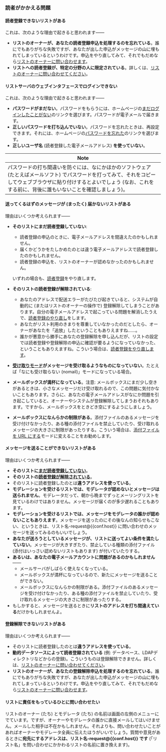 ### 読者がかかえる問題

#### 読者登録できないリストがある

これは、次のような理由で起きると思われます——

-   **リストのオーナーが、あなたの読者登録申込を処理するのを忘れている**。誰にでもありがちな失敗ですが、あなたが出した申込がメッセージの山に埋もれてしまっているというわけです。申込をやり直してみて、それでもだめなら[リストのオーナーに問い合わせます](#contactadmin)。
-   **リストへの読者登録が、特定の分野の人に限定されている**。詳しくは、[リストのオーナーに問い合わせてください](#contactadmin)。

#### リストサーバのウェブインタフェースでログインできない

これは、次のような理由で起きると思われます——

-   **パスワードがまだない**。パスワードをもらうには、ホームページの[まだログインしたことがない](%7B%7Bpath_cgi%7D%7D/firstpasswd)のリンクを選びます。パスワードが電子メールで届きます。
-   **正しいパスワードを打ち込んでいない**。パスワードを忘れたときは、再設定できます。それには、ホームページの[パスワードを忘れた](%7B%7Bpath_cgi%7D%7D/renewpasswd)のリンクを選びます。
-   **正しいユーザ名** (読者登録した電子メールアドレス) **を使っていない**。

| Note |
|------|
| パスワードの打ち間違いを防ぐには、なにかほかのソフトウェア (たとえばメールソフト) でパスワードを打ってみて、それをコピーしてウェブブラウザに貼り付けするとよいでしょう (なお、これをする前に、背後に誰もいないことを確認しましょう)。 |

#### 送ってくるはずのメッセージが (まったく) 届かないリストがある

理由はいくつか考えられます——

-   <span id="notsubscribedyet"></span>**そのリストにまだ読者登録していない**:
    -   読者登録の申込のときに、電子メールアドレスを間違えたのかもしれません。
    -   届くかどうかをたしかめたのとは違う電子メールアドレスで読者登録したのかもしれません。
    -   読者登録の申込を、リストのオーナーが認めなかったのかもしれません。

    いずれの場合も、[読者登録](user#subscribe.md)をやり直します。
-   <span id="notsubscribedanymore"></span>**そのリストの読者登録が解除されている**:
    -   あなたのアドレスで配送エラーがたびたび起きていると、システムが自動的に (またはリストのオーナーの操作で) 登録解除してしまうことがあります。自分の電子メールアドレスで起こっている問題を解消したうえで、[読者登録のやり直し](user#subscribe.md)をします。
    -   あなたがリスト利用のきまりを尊重していなかったのだとしたら、オーナーがあなたを「追放」したということもありえますね……。
    -   誰かが悪意から勝手にあなたの登録解除を申し込んだが、リストの設定では読者登録や登録解除の申込に確認が要るようになっていなかった、ということもありえますね。こういう場合は、[読者登録をやり直します](user#subscribe.md)。
-   **[受け取りモード](user#deliverymode.md)がメッセージを受け取るようなものになっていない**。たとえば「なにも受け取らない (nomail)」モードになっている場合。
-   **メールボックスが満杯になっている**。注意: メールボックスにまだ少し空きがあるときは、小さなメッセージだけ受け取れるので、この問題に気付かないこともあります。さらに、あなたの電子メールアドレスがなにか問題を引き起こしていると、オーナーやシステムが登録解除してしまうおそれもあります。ですから、メールボックスをときどき空にするようにしましょう。
-   **メールボックスになんらかの制限がある**。添付ファイルのあるメッセージを受け付けなかったり、ある種の添付ファイルを禁止していたり、受け取れるメッセージの大きさに制限があったりする。こういう場合は、[添付ファイルを URL にする](user#deliverymode.md)モードに変えることをお勧めします。

#### メッセージを送ることができないリストがある

理由はいくつか考えられます——

-   **そのリストに[まだ読者登録していない](#notsubscribedyet)**。
-   **そのリストの[読者登録が解除されている](#notsubscribedanymore)**。
-   そのリストに読者登録したのとは**違うアドレスを使っている**。
-   **モデレーションを受けるリストでは、モデレータが認めないとメッセージは送られません**。モデレータだって、朝から晩までずっとメーリングリストを見ているわけではありません。メッセージが届くのが多少遅れることもあります。
-   **モデレーションを受けるリストでは、メッセージをモデレータの誰かが認めないこともありえます**。メッセージを送ったのにその後なんの知らせもこない、というときは、リスト名-request@{{conf.host}} に問い合わせのメッセージを送ってみるのもいいでしょう。
-   **あなたが送ろうとしているメッセージが、リストに送ってよい条件を満たしていない**。メッセージが大きすぎたり、禁止している種類の添付ファイル (添付はいっさい認めないリストもあります) が付いていたりする。
-   **あるいは、あなたの電子メールアカウントに問題があるのかもしれません**——
    -   メールサーバがしばらく使えなくなっている。
    -   メールボックスが満杯になっているので、新たにメッセージを送ることができない。
    -   メールボックスになんらかの制限がある。添付ファイルのあるメッセージを受け付けなかったり、ある種の添付ファイルを禁止していたり、受け取れるメッセージの大きさに制限があったりする。
-   もしかすると、メッセージを送るときに**リストのアドレスを打ち間違えている**だけかもしれませんよ。

#### 登録解除できないリストがある

理由はいくつか考えられます——

-   そのリストに読者登録したのとは**違うアドレスを使っている**。
-   **動的データソースによって読者登録されている** (例: データベース、LDAPディレクトリなどからの登録)。こういうものは登録解除できません。詳しくは、[リストのオーナーに問い合わせてください](#contactadmin)。
-   **リストのオーナーが、あなたの登録解除申込を処理するのを忘れている**。誰にでもありがちな失敗ですが、あなたが出した申込がメッセージの山に埋もれてしまっているというわけです。申込をやり直してみて、それでもだめなら[リストのオーナーに問い合わせます](#contactadmin)。

#### <span id="contactadmin"></span>リストに責任をもっているひとに問い合わせたい

リストのオーナー (たち) とモデレータ (たち) の名前は画面の左側のメニューにでています。ですが、オーナーやモデレータの誰かに直接メールしてはいけません。メールした相手は不在かもしれません。それよりも、問い合わせたいことがあればオーナーやモデレータ全員に伝えたほうがいいでしょう。質問や意見があるときに**宛先にするアドレスは、リスト名-request@{{conf.host}} です** (「リスト名」を問い合わせにかかわるリストの名前に置き換えます)。
